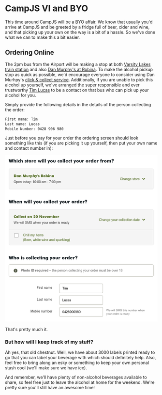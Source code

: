 # CampJS VI and BYO

This time around CampJS will be a BYO affair.  We know that usually you'd arrive at CampJS and be greeted by a fridge full of beer, cider and wine, and that picking up your own on the way is a bit of a hassle. So we've done what we can to make this a bit easier.

## Ordering Online

The 2pm bus from the Airport will be making a stop at both [Varsity Lakes train station](http://jp.translink.com.au/travel-information/network-information/stops-and-stations/stop/varsity-lakes-station) and also [Dan Murphy's at Robina](https://www.danmurphys.com.au/Stores/QLD-Robina-2997).  To make the alcohol pickup stop as quick as possible, we'd encourage everyone to consider using Dan Murhpy's [click & collect service](https://www.danmurphys.com.au/help/click-and-collect-content).  Additionally, if you are unable to pick this alcohol up yourself, we've arranged the super responsible and ever trustworthy [Tim Lucas](https://twitter.com/toolmantim) to be a contact on that bus who can pick up your alcohol for you.

Simply provide the following details in the details of the person collecting the order:

```
First name: Tim
Last name: Lucas
Mobile Number: 0428 906 980
```

Just before you pay for your order the ordering screen should look something like this (if you are picking it up yourself, then put your own name and contact number in):

![](images/click-and-collect.png)

That's pretty much it.

### But how will I keep track of my stuff?

Ah yes, that old chestnut.  Well, we have about 3000 labels printed ready to go that you can label your beverage with which should definitely help.  Also, feel free to bring along an esky or something to keep your own personal stash cool (we'll make sure we have ice).

And remember, we'll have plenty of non-alcohol beverages available to share, so feel free just to leave the alcohol at home for the weekend.  We're pretty sure you'll still have an awesome time!